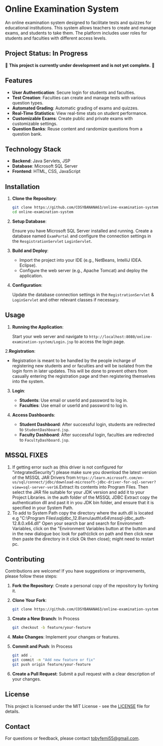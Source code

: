 # Online Examination System

An online examination system designed to facilitate tests and quizzes for educational institutions. This system allows teachers to create and manage exams, and students to take them. The platform includes user roles for students and faculties with different access levels.

## Project Status: In Progress

🚧 **This project is currently under development and is not yet complete.** 🚧

## Features

- **User Authentication**: Secure login for students and faculties.
- **Test Creation**: Faculties can create and manage tests with various question types.
- **Automated Grading**: Automatic grading of exams and quizzes.
- **Real-Time Statistics**: View real-time stats on student performance.
- **Customizable Exams**: Create public and private exams with customizable settings.
- **Question Banks**: Reuse content and randomize questions from a question bank.

## Technology Stack

- **Backend**: Java Servlets, JSP
- **Database**: Microsoft SQL Server
- **Frontend**: HTML, CSS, JavaScript

## Installation

1. **Clone the Repository**:

    ```bash
    git clone https://github.com/COSYBANANA63/online-examination-system.git
    cd online-examination-system
    ```

2. **Setup Database**:

    Ensure you have Microsoft SQL Server installed and running. Create a database named `ExamPortal` and configure the connection settings in the `ResgistrationServlet` `LoginServlet`.

3. **Build and Deploy**:

    - Import the project into your IDE (e.g., NetBeans, IntelliJ IDEA. Eclipse).
    - Configure the web server (e.g., Apache Tomcat) and deploy the application.

4. **Configuration**:

    Update the database connection settings in the `RegistrationServlet` & `LoginServlet` and other relevant classes if necessary.

## Usage

1. **Running the Application**:

    Start your web server and navigate to `http://localhost:8080/online-examination-system/Login.jsp` to access the login page.

2.**Registration**:

-    Registration is meant to be handled by the people incharge of registering new students and or faculties and will be isolated from the login form in later updates. This will be done to prevent others from casually entering the registration page and then registering themselves into the system.
    
3. **Login**:

    - **Students**: Use email or userId and password to log in.
    - **Faculties**: Use email or userId and password to log in.

4. **Access Dashboards**:

    - **Student Dashboard**: After successful login, students are redirected to `StudentDashboard.jsp`.
    - **Faculty Dashboard**: After successful login, faculties are redirected to `FacultyDashboard.jsp`.

## MSSQL FIXES
1.    If getting error such as (this driver is not configured for "integratedSecurity") please make sure you download the latest version of the MSSQL JAR Drivers from `https://learn.microsoft.com/en-us/sql/connect/jdbc/download-microsoft-jdbc-driver-for-sql-server?view=sql-server-ver16`.Extract its contents into Program Files. Then select the JAR file suitable for your JDK version and add it to your Project Libraries. in the auth folder of the MSSQL JDBC Extract copy the authentication dll and past it in you JDK bin folder, and ensure that it is specified in your System Path.
2.    To add to System Path copy the directory where the auth.dll is located e.g "C:\Program Files\sqljdbc_12.8\enu\auth\x64\mssql-jdbc_auth-12.8.0.x64.dll" Open your search bar and search for Environment Variables, click on the "Environment Variables button at the buttom and in the new dialogue boc look for path(click on path and then click new then paste the directory in it click Ok then close); might need to restart pc.

## Contributing

Contributions are welcome! If you have suggestions or improvements, please follow these steps:

1. **Fork the Repository**: Create a personal copy of the repository by forking it.
2. **Clone Your Fork**:

    ```bash
    git clone https://github.com/COSYBANANA63/online-examination-system.git
    ```

3. **Create a New Branch**:
In Process
    ```bash
    git checkout -b feature/your-feature
    ```

4. **Make Changes**: Implement your changes or features.
5. **Commit and Push**:
In Process
    ```bash
    git add .
    git commit -m "Add new feature or fix"
    git push origin feature/your-feature
    ```

6. **Create a Pull Request**: Submit a pull request with a clear description of your changes.

## License

This project is licensed under the MIT License - see the [LICENSE](LICENSE) file for details.

## Contact

For questions or feedback, please contact [tobyfemi55@gmail.com](mailto:tobyfemi55@gmail.com).

